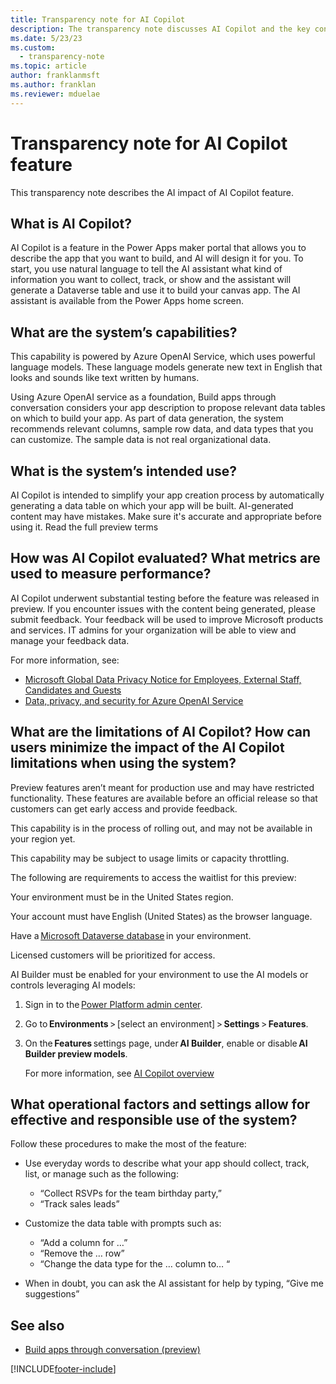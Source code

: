 ```yaml
---
title: Transparency note for AI Copilot
description: The transparency note discusses AI Copilot and the key considerations for making use of this technology responsibly.
ms.date: 5/23/23
ms.custom: 
  - transparency-note
ms.topic: article
author: franklanmsft
ms.author: franklan
ms.reviewer: mduelae
---
```


# Transparency note for AI Copilot feature

 This transparency note describes the AI impact of AI Copilot feature. 

## What is AI Copilot? 

AI Copilot is a feature in the Power Apps maker portal that allows you to describe the app that you want to build, and AI will design it for you. To start, you use natural language to tell the AI assistant what kind of information you want to collect, track, or show and the assistant will generate a Dataverse table and use it to build your canvas app.  The AI assistant is available from the Power Apps home screen. 
 
## What are the system’s capabilities? 

This capability is powered by Azure OpenAI Service, which uses powerful language models. These language models generate new text in English that looks and sounds like text written by humans.  

Using Azure OpenAI service as a foundation, Build apps through conversation considers your app description to propose relevant data tables on which to build your app. As part of data generation, the system recommends relevant columns, sample row data, and data types that you can customize. The sample data is not real organizational data.  

## What is the system’s intended use? 

 AI Copilot is intended to simplify your app creation process by automatically generating a data table on which your app will be built. AI-generated content may have mistakes. Make sure it's accurate and appropriate before using it. Read the full preview terms 


## How was AI Copilot evaluated? What metrics are used to measure performance? 

AI Copilot underwent substantial testing before the feature was released in preview.  If you encounter issues with the content being generated, please submit feedback.  Your feedback will be used to improve Microsoft products and services. IT admins for your organization will be able to view and manage your feedback data. 

For more information, see:
- [Microsoft Global Data Privacy Notice for Employees, External Staff, Candidates and Guests](https://go.microsoft.com/fwlink/?linkid=2182930) 
- [Data, privacy, and security for Azure OpenAI Service](/legal/cognitive-services/openai/data-privacy)

## What are the limitations of AI Copilot? How can users minimize the impact of the AI Copilot limitations when using the system? 

Preview features aren’t meant for production use and may have restricted functionality. These features are available before an official release so that customers can get early access and provide feedback. 

This capability is in the process of rolling out, and may not be available in your region yet. 

This capability may be subject to usage limits or capacity throttling. 

The following are requirements to access the waitlist for this preview: 

Your environment must be in the United States region. 

Your account must have English (United States) as the browser language. 

Have a [Microsoft Dataverse database](/power-platform/admin/create-database) in your environment. 

Licensed customers will be prioritized for access. 

AI Builder must be enabled for your environment to use the AI models or controls leveraging AI models: 

1. Sign in to the [Power Platform admin center](https://admin.powerplatform.microsoft.com/).

2. Go to **Environments** > [select an environment] > **Settings** > **Features**. 

3. On the **Features** settings page, under **AI Builder**, enable or disable **AI Builder preview models**. 

   For more information, see [AI Copilot overview](../canvas-apps/ai-overview.md) 

## What operational factors and settings allow for effective and responsible use of the system? 

Follow these procedures to make the most of the feature: 

- Use everyday words to describe what your app should collect, track, list, or manage such as the following:
  - “Collect RSVPs for the team birthday party,” 
  - “Track sales leads” 

- Customize the data table with prompts such as:
   - “Add a column for …” 
   - “Remove the … row” 
   - “Change the data type for the … column to… “ 

- When in doubt, you can ask the AI assistant for help by typing, “Give me suggestions”

## See also 
- [Build apps through conversation (preview)](../canvas-apps/ai-conversations-create-app.md)

 

[!INCLUDE[footer-include](../includes/footer-banner.md)] 
